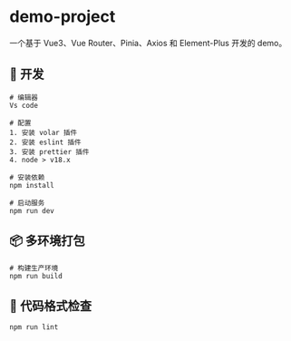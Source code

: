 # demo-project

一个基于 Vue3、Vue Router、Pinia、Axios 和 Element-Plus 开发的 demo。

## 🚀 开发

```
# 编辑器
Vs code

# 配置
1. 安装 volar 插件
2. 安装 eslint 插件
3. 安装 prettier 插件
4. node > v18.x

# 安装依赖
npm install

# 启动服务
npm run dev
```

## 📦️ 多环境打包

```
# 构建生产环境
npm run build
```

## 🔧 代码格式检查

```
npm run lint
```
